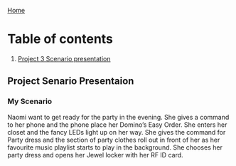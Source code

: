 [Home](https://github.com/AnastasiiaMishchenko/Internationals/blob/master/Rosemary%20Poovattil/Portfolio.md)

# Table of contents

1. [Project 3 Scenario presentation](#pro)

## Project Senario Presentaion<a name="pro"></a>

### My Scenario 

Naomi want to get ready for the party in the evening. She gives a command to her phone and the phone place her Domino’s Easy Order. She enters her closet and the fancy LEDs light up on her way. She gives the command for Party dress and the section of party clothes roll out in front of her as her favourite music playlist starts to play in the background. She chooses her party dress and opens her Jewel locker with her RF ID card.


